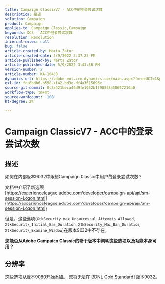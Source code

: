 ```yaml
---
title: Campaign ClassicV7 - ACC中的登录尝试次数
description: 描述
solution: Campaign
product: Campaign
applies-to: Campaign Classic,Campaign
keywords: KCS - ACC中登录尝试次数
resolution: Resolution
internal-notes: null
bug: false
article-created-by: Marta Zator
article-created-date: 5/9/2022 3:37:23 PM
article-published-by: Marta Zator
article-published-date: 5/9/2022 3:41:56 PM
version-number: 2
article-number: KA-16410
dynamics-url: https://adobe-ent.crm.dynamics.com/main.aspx?forceUCI=1&pagetype=entityrecord&etn=knowledgearticle&id=d43c87e8-adcf-ec11-a7b5-0022480a8e40
exl-id: fc18bdb6-b558-4f42-bd3e-df4a3615696e
source-git-commit: 0c3e421beca46d9fe1952b1f98538a50697216a0
workflow-type: tm+mt
source-wordcount: '108'
ht-degree: 2%

---
```


# Campaign ClassicV7 - ACC中的登录尝试次数

## 描述


如何在内部版本9032中限制Campaign Classic中用户的登录尝试次数？

文档中介绍了新选项
[https://experienceleague.adobe.com/developer/campaign-api/api/sm-session-Logon.html](https://experienceleague.adobe.com/developer/campaign-api/api/sm-session-Logon.html)

但是，这些选项(`XtkSecurity_max_Unsuccessul_Attempts_Allowed`, `XtkSecurity_Initial_Ban_Duration`, `XtkSecurity_Max_Ban_Duration`, `XtkSecurity_Examine_Window`)在版本9032中不存在。

<b>您能否从Adobe Campaign Classic的哪个版本中阐明这些选项以及功能本身可用？</b>


## 分辨率


这些选项从版本9080开始添加。 您将无法在 [!DNL Gold Standard] 版本9032。
